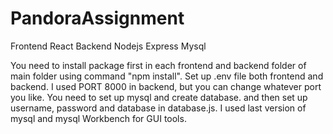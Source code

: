 # PandoraAssignment

Frontend React
Backend Nodejs Express Mysql

You need to install package  first in each frontend and backend folder of main folder using command "npm install".
Set up .env file both frontend and backend.
I used PORT 8000 in backend, but you can change whatever port you like.
You need to set up mysql and create database. and then set up username, password and database in database.js.
I used last version of mysql and mysql Workbench for GUI tools.
